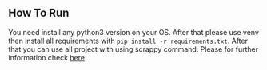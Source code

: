 ## How To Run

You need install any python3 version on your OS. After that please use venv then install all requirements with `pip install -r requirements.txt`. After that you can use all project with using scrappy command. Please for further information check [here](https://docs.scrapy.org/en/latest/)
